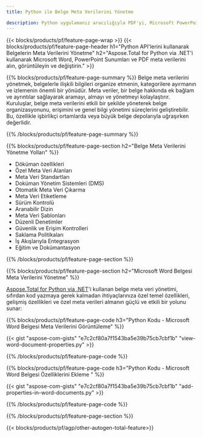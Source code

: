 ```yaml
---
title: Python ile Belge Meta Verilerini Yönetme 

description: Python uygulamanız aracılığıyla PDF'yi, Microsoft PowerPoint Sunumlarını ve Word belgelerinin meta verilerini görüntüleyin ve güncelleyin.
---
```


{{< blocks/products/pf/feature-page-wrap >}}
{{< blocks/products/pf/feature-page-header h1="Python API'lerini kullanarak Belgelerin Meta Verilerini Yönetme" h2="Aspose.Total for Python via .NET'i kullanarak Microsoft Word, PowerPoint Sunumları ve PDF meta verilerini alın, görüntüleyin ve değiştirin." >}}

{{% blocks/products/pf/feature-page-summary %}}
Belge meta verilerini yönetmek, belgelerle ilişkili bilgileri organize etmenin, kategorilere ayırmanın ve izlemenin önemli bir yönüdür. Meta veriler, bir belge hakkında ek bağlam ve ayrıntılar sağlayarak aramayı, almayı ve yönetmeyi kolaylaştırır. Kuruluşlar, belge meta verilerini etkili bir şekilde yöneterek belge organizasyonunu, erişimini ve genel bilgi yönetimi süreçlerini geliştirebilir. Bu, özellikle işbirlikçi ortamlarda veya büyük belge depolarıyla uğraşırken değerlidir.

{{% /blocks/products/pf/feature-page-summary  %}}

{{% blocks/products/pf/feature-page-section  h2="Belge Meta Verilerini Yönetme Yolları" %}}

- Döküman özellikleri 
- Özel Meta Veri Alanları 
- Meta Veri Standartları 
- Doküman Yönetim Sistemleri (DMS) 
- Otomatik Meta Veri Çıkarma 
- Meta Veri Etiketleme 
- Sürüm Kontrolü 
- Aranabilir Dizin 
- Meta Veri Şablonları 
- Düzenli Denetimler 
- Güvenlik ve Erişim Kontrolleri 
- Saklama Politikaları 
- İş Akışlarıyla Entegrasyon 
- Eğitim ve Dokümantasyon

{{% /blocks/products/pf/feature-page-section %}}

{{% blocks/products/pf/feature-page-section  h2="Microsoft Word Belgesi Meta Verilerini Yönetme" %}}

[Aspose.Total for Python via .NET](https://products.aspose.com/total/python-net/)'i kullanan belge meta veri yönetimi, sıfırdan kod yazmaya gerek kalmadan ihtiyaçlarınıza özel temel özellikleri, gelişmiş özellikleri ve özel meta verileri almanın güçlü ve etkili bir yolunu sunar:

{{% blocks/products/pf/feature-page-code h3="Python Kodu - Microsoft Word Belgesi Meta Verilerini Görüntüleme" %}}

{{< gist "aspose-com-gists" "e7c2cf80a7f1543ba5e39b75cb7cbf1b" "view-word-document-properties.py" >}}

{{% /blocks/products/pf/feature-page-code  %}}

{{% blocks/products/pf/feature-page-code h3="Python Kodu - Microsoft Word Belgesi Özelliklerini Ekleme " %}}

{{< gist "aspose-com-gists" "e7c2cf80a7f1543ba5e39b75cb7cbf1b" "add-properties-in-word-documents.py" >}}

{{% /blocks/products/pf/feature-page-code  %}}

{{% /blocks/products/pf/feature-page-section %}}

{{< blocks/products/pf/agp/other-autogen-total-feature>}}